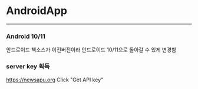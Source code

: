 # AndroidApp
-------------
### Android 10/11
안드로이드 책소스가 이전버전이라 안드로이드 10/11으로 돌아갈 수 있게 변경함

### server key 획득
https://newsapu.org
Click "Get API key"
